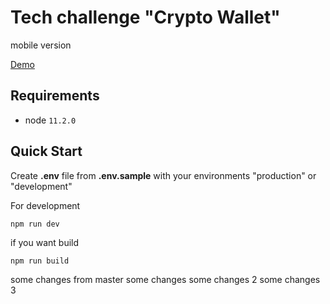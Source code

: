 # Tech challenge "Crypto Wallet"

mobile version

[Demo](http://demo.anderpo.ru)

## Requirements

- node `11.2.0`

## Quick Start

Create **.env** file from **.env.sample** with your environments "production" or "development"

For development

`npm run dev`

if you want build

`npm run build`

some changes from master
some changes
some changes 2
some changes 3
